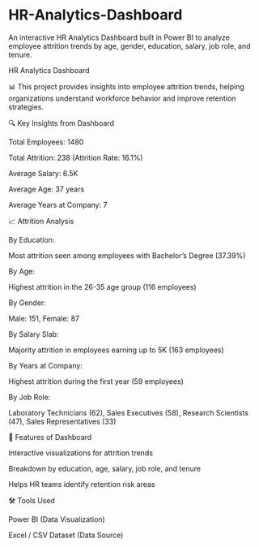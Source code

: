 # HR-Analytics-Dashboard
An interactive HR Analytics Dashboard built in Power BI to analyze employee attrition trends by age, gender, education, salary, job role, and tenure.

HR Analytics Dashboard

📊 This project provides insights into employee attrition trends, helping organizations understand workforce behavior and improve retention strategies.

🔍 Key Insights from Dashboard

Total Employees: 1480

Total Attrition: 238 (Attrition Rate: 16.1%)

Average Salary: 6.5K

Average Age: 37 years

Average Years at Company: 7

📈 Attrition Analysis

By Education:

Most attrition seen among employees with Bachelor’s Degree (37.39%)

By Age:

Highest attrition in the 26-35 age group (116 employees)

By Gender:

Male: 151, Female: 87

By Salary Slab:

Majority attrition in employees earning up to 5K (163 employees)

By Years at Company:

Highest attrition during the first year (59 employees)

By Job Role:

Laboratory Technicians (62), Sales Executives (58), Research Scientists (47), Sales Representatives (33)

📂 Features of Dashboard

Interactive visualizations for attrition trends

Breakdown by education, age, salary, job role, and tenure

Helps HR teams identify retention risk areas

🛠 Tools Used

Power BI (Data Visualization)

Excel / CSV Dataset (Data Source)

